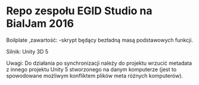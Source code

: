 # Repo zespołu EGID Studio na BialJam 2016


Boilplate ,zawartość:
-skrypt będący bezładną masą podstawowych funkcji.

Silnik: Unity 3D 5


Uwagi: Do działania po synchronizacji należy do projektu wrzucić metadata z innego projektu Unity 5 stworzonego na danym komputerze (jest to spowodowane możliwym konfliktem plików meta różnych komputerów).

